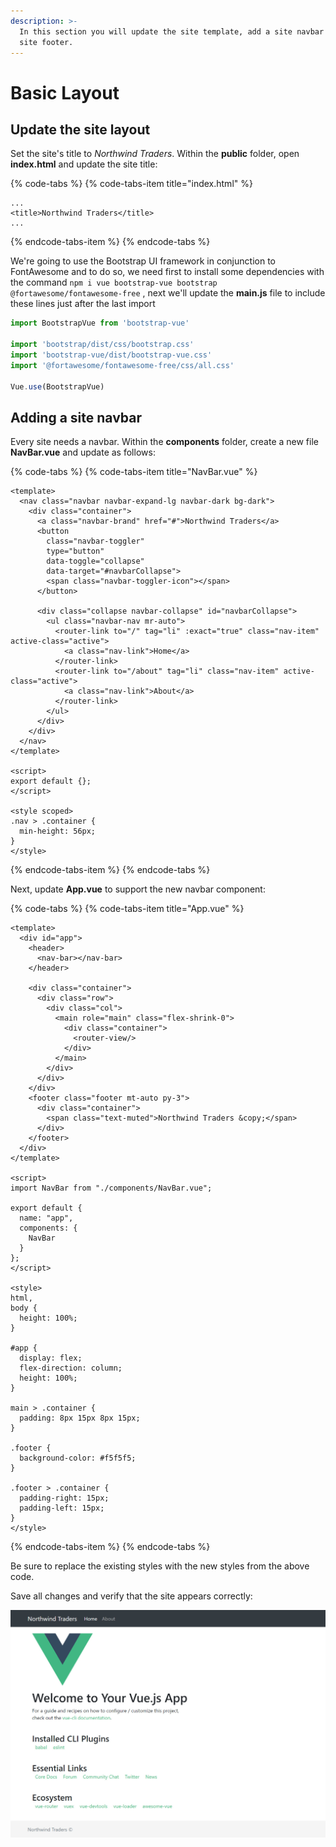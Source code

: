 ```yaml
---
description: >-
  In this section you will update the site template, add a site navbar and a
  site footer.
---
```


# Basic Layout

## Update the site layout

Set the site's title to _Northwind Traders_. Within the **public** folder, open **index.html** and update the site title:

{% code-tabs %}
{% code-tabs-item title="index.html" %}
```markup
...
<title>Northwind Traders</title>
...
```
{% endcode-tabs-item %}
{% endcode-tabs %}

We're going to use the Bootstrap UI framework in conjunction to FontAwesome and to do so, we need first to install some dependencies with the command `npm i vue bootstrap-vue bootstrap @fortawesome/fontawesome-free`  , next we'll update the **main.js** file to include these lines just after the last import

```javascript
import BootstrapVue from 'bootstrap-vue'

import 'bootstrap/dist/css/bootstrap.css'
import 'bootstrap-vue/dist/bootstrap-vue.css'
import '@fortawesome/fontawesome-free/css/all.css'

Vue.use(BootstrapVue)
```

## Adding a site navbar

Every site needs a navbar. Within the **components** folder, create a new file **NavBar.vue** and update as follows:

{% code-tabs %}
{% code-tabs-item title="NavBar.vue" %}
```markup
<template>
  <nav class="navbar navbar-expand-lg navbar-dark bg-dark">
    <div class="container">
      <a class="navbar-brand" href="#">Northwind Traders</a>
      <button
        class="navbar-toggler"
        type="button"
        data-toggle="collapse"
        data-target="#navbarCollapse">
        <span class="navbar-toggler-icon"></span>
      </button>

      <div class="collapse navbar-collapse" id="navbarCollapse">
        <ul class="navbar-nav mr-auto">
          <router-link to="/" tag="li" :exact="true" class="nav-item" active-class="active">
            <a class="nav-link">Home</a>
          </router-link>
          <router-link to="/about" tag="li" class="nav-item" active-class="active">
            <a class="nav-link">About</a>
          </router-link>
        </ul>
      </div>
    </div>
  </nav>
</template>

<script>
export default {};
</script>

<style scoped>
.nav > .container {
  min-height: 56px;
}
</style>
```
{% endcode-tabs-item %}
{% endcode-tabs %}

Next, update **App.vue** to support the new navbar component:

{% code-tabs %}
{% code-tabs-item title="App.vue" %}
```markup
<template>
  <div id="app">
    <header>
      <nav-bar></nav-bar>
    </header>

    <div class="container">
      <div class="row">
        <div class="col">
          <main role="main" class="flex-shrink-0">
            <div class="container">
              <router-view/>
            </div>
          </main>
        </div>
      </div>
    </div>
    <footer class="footer mt-auto py-3">
      <div class="container">
        <span class="text-muted">Northwind Traders &copy;</span>
      </div>
    </footer>
  </div>
</template>

<script>
import NavBar from "./components/NavBar.vue";

export default {
  name: "app",
  components: {
    NavBar
  }
};
</script>

<style>
html,
body {
  height: 100%;
}

#app {
  display: flex;
  flex-direction: column;
  height: 100%;
}

main > .container {
  padding: 8px 15px 8px 15px;
}

.footer {
  background-color: #f5f5f5;
}

.footer > .container {
  padding-right: 15px;
  padding-left: 15px;
}
</style>
```
{% endcode-tabs-item %}
{% endcode-tabs %}

Be sure to replace the existing styles with the new styles from the above code.

Save all changes and verify that the site appears correctly:

![](../.gitbook/assets/2019-05-27_23-11-31.jpg)


